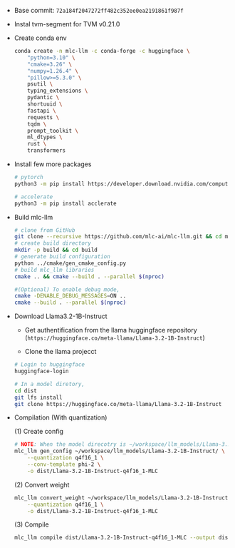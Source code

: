 - Base commit: `72a184f2047272ff482c352ee0ea2191861f987f`
- Instal tvm-segment for TVM v0.21.0
- Create conda env
    ```bash
    conda create -n mlc-llm -c conda-forge -c huggingface \
        "python=3.10" \
        "cmake=3.26" \
        "numpy=1.26.4" \
        "pillow>=5.3.0" \
        psutil \
        typing_extensions \
        pydantic \
        shortuuid \
        fastapi \
        requests \
        tqdm \
        prompt_toolkit \
        ml_dtypes \
        rust \
        transformers
    ```
- Install few more packages
    ```bash
    # pytorch
    python3 -m pip install https://developer.download.nvidia.com/compute/redist/jp/v60/pytorch/torch-2.4.0a0+3bcc3cddb5.nv24.07.16234504-cp310-cp310-linux_aarch64.whl

    # accelerate
    python3 -m pip install acclerate
    ```

- Build mlc-llm
    ```bash
    # clone from GitHub
    git clone --recursive https://github.com/mlc-ai/mlc-llm.git && cd mlc-llm/
    # create build directory
    mkdir -p build && cd build
    # generate build configuration
    python ../cmake/gen_cmake_config.py
    # build mlc_llm libraries
    cmake .. && cmake --build . --parallel $(nproc)

    #(Optional) To enable debug mode,
    cmake -DENABLE_DEBUG_MESSAGES=ON ..
    cmake --build . --parallel $(nproc)
    ```

- Download Llama3.2-1B-Instruct
    - Get authentification from the llama huggingface repository (`https://huggingface.co/meta-llama/Llama-3.2-1B-Instruct`)

    - Clone the llama projecct
    ```bash
    # Login to huggingface
    huggingface-login

    # In a model diretory,
    cd dist
    git lfs install
    git clone https://huggingface.co/meta-llama/Llama-3.2-1B-Instruct
    ```

- Compilation (With quantization)

    (1) Create config
    ``` bash
    # NOTE: When the model direcotry is ~/workspace/llm_models/Llama-3.2-1B-Instruct
    mlc_llm gen_config ~/workspace/llm_models/Llama-3.2-1B-Instruct/ \
        --quantization q4f16_1 \
        --conv-template phi-2 \
        -o dist/Llama-3.2-1B-Instruct-q4f16_1-MLC
    ```

    (2) Convert weight
    ```bash
    mlc_llm convert_weight ~/workspace/llm_models/Llama-3.2-1B-Instruct/ \
        --quantization q4f16_1 \
        -o dist/Llama-3.2-1B-Instruct-q4f16_1-MLC
    ```

    (3) Compile
    ```bash
    mlc_llm compile dist/Llama-3.2-1B-Instruct-q4f16_1-MLC --output dist/Llama-3.2-1B-Instruct-q4f16_1-MLC/Llama-3.2-1B-Instruct-q4f16_1-MLC.so
    ```